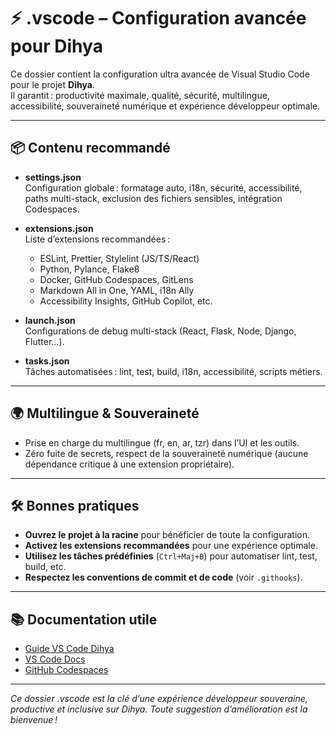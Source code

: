# ⚡ .vscode – Configuration avancée pour Dihya

Ce dossier contient la configuration ultra avancée de Visual Studio Code pour le projet **Dihya**.  
Il garantit : productivité maximale, qualité, sécurité, multilingue, accessibilité, souveraineté numérique et expérience développeur optimale.

---

## 📦 Contenu recommandé

- **settings.json**  
  Configuration globale : formatage auto, i18n, sécurité, accessibilité, paths multi-stack, exclusion des fichiers sensibles, intégration Codespaces.

- **extensions.json**  
  Liste d’extensions recommandées :  
  - ESLint, Prettier, Stylelint (JS/TS/React)
  - Python, Pylance, Flake8
  - Docker, GitHub Codespaces, GitLens
  - Markdown All in One, YAML, i18n Ally
  - Accessibility Insights, GitHub Copilot, etc.

- **launch.json**  
  Configurations de debug multi-stack (React, Flask, Node, Django, Flutter…).

- **tasks.json**  
  Tâches automatisées : lint, test, build, i18n, accessibilité, scripts métiers.

---

## 🌍 Multilingue & Souveraineté

- Prise en charge du multilingue (fr, en, ar, tzr) dans l’UI et les outils.
- Zéro fuite de secrets, respect de la souveraineté numérique (aucune dépendance critique à une extension propriétaire).

---

## 🛠️ Bonnes pratiques

- **Ouvrez le projet à la racine** pour bénéficier de toute la configuration.
- **Activez les extensions recommandées** pour une expérience optimale.
- **Utilisez les tâches prédéfinies** (`Ctrl+Maj+B`) pour automatiser lint, test, build, etc.
- **Respectez les conventions de commit et de code** (voir `.githooks`).

---

## 📚 Documentation utile

- [Guide VS Code Dihya](../docs/VS_CODE.md)
- [VS Code Docs](https://code.visualstudio.com/docs)
- [GitHub Codespaces](https://docs.github.com/en/codespaces)

---

*Ce dossier .vscode est la clé d’une expérience développeur souveraine, productive et inclusive sur Dihya. Toute suggestion d’amélioration est la bienvenue !*
